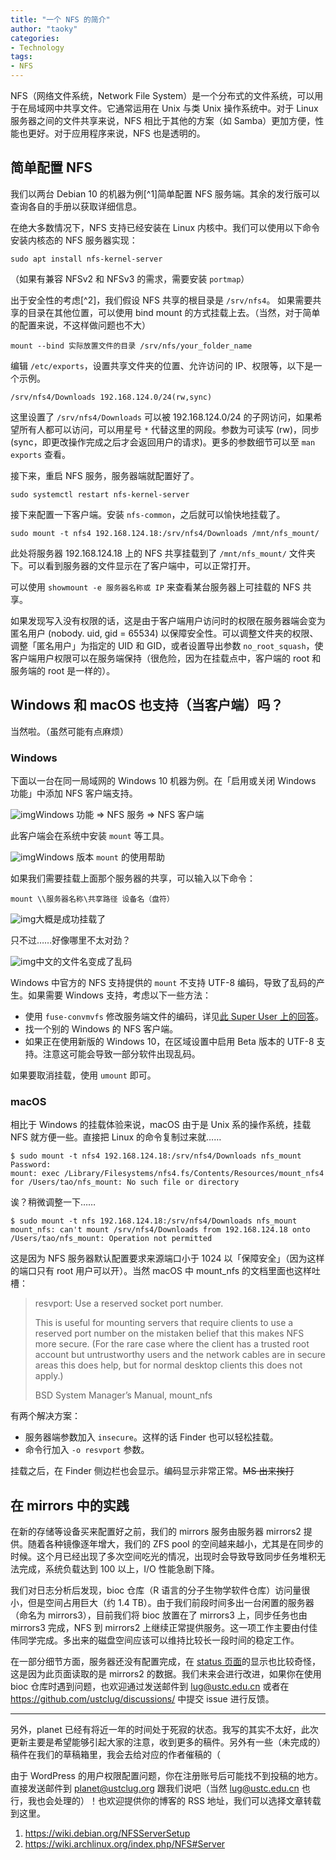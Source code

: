 ```yaml
---
title: "一个 NFS 的简介"
author: "taoky"
categories: 
- Technology
tags: 
- NFS
---
```


NFS（网络文件系统，Network File System）是一个分布式的文件系统，可以用于在局域网中共享文件。它通常运用在 Unix 与类 Unix 操作系统中。对于 Linux 服务器之间的文件共享来说，NFS 相比于其他的方案（如 Samba）更加方便，性能也更好。对于应用程序来说，NFS 也是透明的。



## 简单配置 NFS

我们以两台 Debian 10 的机器为例[^1]简单配置 NFS 服务端。其余的发行版可以查询各自的手册以获取详细信息。

在绝大多数情况下，NFS 支持已经安装在 Linux 内核中。我们可以使用以下命令安装内核态的 NFS 服务器实现：

```
sudo apt install nfs-kernel-server
```

（如果有兼容 NFSv2 和 NFSv3 的需求，需要安装 `portmap`）

出于安全性的考虑[^2]，我们假设 NFS 共享的根目录是 `/srv/nfs4`。 如果需要共享的目录在其他位置，可以使用 bind mount 的方式挂载上去。（当然，对于简单的配置来说，不这样做问题也不大）

```
mount --bind 实际放置文件的目录 /srv/nfs/your_folder_name
```

编辑 `/etc/exports`，设置共享文件夹的位置、允许访问的 IP、权限等，以下是一个示例。

```
/srv/nfs4/Downloads 192.168.124.0/24(rw,sync)
```

这里设置了 `/srv/nfs4/Downloads` 可以被 192.168.124.0/24 的子网访问，如果希望所有人都可以访问，可以用星号 `*` 代替这里的网段。参数为可读写 (rw)，同步 (sync，即更改操作完成之后才会返回用户的请求)。更多的参数细节可以至 `man exports` 查看。

接下来，重启 NFS 服务，服务器端就配置好了。

```
sudo systemctl restart nfs-kernel-server
```

接下来配置一下客户端。安装 `nfs-common`，之后就可以愉快地挂载了。

```
sudo mount -t nfs4 192.168.124.18:/srv/nfs4/Downloads /mnt/nfs_mount/
```

此处将服务器 192.168.124.18 上的 NFS 共享挂载到了 `/mnt/nfs_mount/` 文件夹下。可以看到服务器的文件显示在了客户端中，可以正常打开。

可以使用 `showmount -e 服务器名称或 IP` 来查看某台服务器上可挂载的 NFS 共享。

如果发现写入没有权限的话，这是由于客户端用户访问时的权限在服务器端会变为匿名用户 (nobody. uid, gid = 65534) 以保障安全性。可以调整文件夹的权限、调整「匿名用户」为指定的 UID 和 GID，或者设置导出参数 `no_root_squash`，使客户端用户权限可以在服务端保持（很危险，因为在挂载点中，客户端的 root 和服务端的 root 是一样的）。

## Windows 和 macOS 也支持（当客户端）吗？

当然啦。（虽然可能有点麻烦）

### Windows

下面以一台在同一局域网的 Windows 10 机器为例。在「启用或关闭 Windows 功能」中添加 NFS 客户端支持。

![img](https://static.beta.ustclug.org/planet/%E5%B1%8F%E5%B9%95%E5%BF%AB%E7%85%A7-2019-08-28-13.57.03-1.png)Windows 功能 => NFS 服务 => NFS 客户端

此客户端会在系统中安装 `mount` 等工具。

![img](https://static.beta.ustclug.org/planet/%E5%B1%8F%E5%B9%95%E5%BF%AB%E7%85%A7-2019-08-28-13.59.48-1-1024x824.png)Windows 版本 `mount` 的使用帮助

如果我们需要挂载上面那个服务器的共享，可以输入以下命令：

```
mount \\服务器名称\共享路径 设备名（盘符）
```

![img](https://static.beta.ustclug.org/planet/%E5%B1%8F%E5%B9%95%E5%BF%AB%E7%85%A7-2019-08-28-14.10.47.png)大概是成功挂载了

只不过……好像哪里不太对劲？

![img](https://static.beta.ustclug.org/planet/%E5%B1%8F%E5%B9%95%E5%BF%AB%E7%85%A7-2019-08-28-14.14.09-1024x555.png)中文的文件名变成了乱码

Windows 中官方的 NFS 支持提供的 `mount` 不支持 UTF-8 编码，导致了乱码的产生。如果需要 Windows 支持，考虑以下一些方法：

- 使用 `fuse-convmvfs` 修改服务端文件的编码，详见[此 Super User 上的回答](https://superuser.com/questions/302407/what-to-do-with-nfs-server-utf-8-and-windows-7)。
- 找一个别的 Windows 的 NFS 客户端。
- 如果正在使用新版的 Windows 10，在区域设置中启用 Beta 版本的 UTF-8 支持。注意这可能会导致一部分软件出现乱码。

如果要取消挂载，使用 `umount` 即可。

### macOS

相比于 Windows 的挂载体验来说，macOS 由于是 Unix 系的操作系统，挂载 NFS 就方便一些。直接把 Linux 的命令复制过来就……

```
$ sudo mount -t nfs4 192.168.124.18:/srv/nfs4/Downloads nfs_mount
Password:
mount: exec /Library/Filesystems/nfs4.fs/Contents/Resources/mount_nfs4 for /Users/tao/nfs_mount: No such file or directory
```

诶？稍微调整一下……

```
$ sudo mount -t nfs 192.168.124.18:/srv/nfs4/Downloads nfs_mount
mount_nfs: can't mount /srv/nfs4/Downloads from 192.168.124.18 onto /Users/tao/nfs_mount: Operation not permitted
```

这是因为 NFS 服务器默认配置要求来源端口小于 1024 以「保障安全」（因为这样的端口只有 root 用户可以开）。当然 macOS 中 mount_nfs 的文档里面也这样吐槽：

> resvport: Use a reserved socket port number.
>
> This is useful for mounting servers that require clients to use a reserved port number on the mistaken belief that this makes NFS more secure. (For the rare case where the client has a trusted root account but untrustworthy users and the network cables are in secure areas this does help, but for normal desktop clients this does not apply.)
>
> BSD System Manager’s Manual, mount_nfs

有两个解决方案：

- 服务器端参数加入 `insecure`。这样的话 Finder 也可以轻松挂载。
- 命令行加入 `-o resvport` 参数。

挂载之后，在 Finder 侧边栏也会显示。编码显示非常正常。~~MS 出来挨打~~

## 在 mirrors 中的实践

在新的存储等设备买来配置好之前，我们的 mirrors 服务由服务器 mirrors2 提供。随着各种镜像逐年增大，我们的 ZFS pool 的空间越来越小，尤其是在同步的时候。这个月已经出现了多次空间吃光的情况，出现时会导致导致同步任务堆积无法完成，系统负载达到 100 以上，I/O 性能急剧下降。

我们对日志分析后发现，bioc 仓库（R 语言的分子生物学软件仓库）访问量很小，但是空间占用巨大（约 1.4 TB）。由于我们前段时间多出一台闲置的服务器（命名为 mirrors3），目前我们将 bioc 放置在了 mirrors3 上，同步任务也由 mirrors3 完成，NFS 到 mirrors2 上继续正常提供服务。这一项工作主要由付佳伟同学完成。多出来的磁盘空间应该可以维持比较长一段时间的稳定工作。

在一部分细节方面，服务器还没有配置完成，在 [status 页面](https://mirrors.ustc.edu.cn/status/)的显示也比较奇怪，这是因为此页面读取的是 mirrors2 的数据。我们未来会进行改进，如果你在使用 bioc 仓库时遇到问题，也欢迎通过发送邮件到 [lug@ustc.edu.cn](mailto:lug@ustc.edu.cn) 或者在 https://github.com/ustclug/discussions/ 中提交 issue 进行反馈。

------

另外，planet 已经有将近一年的时间处于死寂的状态。我写的其实不太好，此次更新主要是希望能够引起大家的注意，收到更多的稿件。另外有一些（未完成的）稿件在我们的草稿箱里，我会去给对应的作者催稿的（

由于 WordPress 的用户权限配置问题，你在注册账号后可能找不到投稿的地方。直接发送邮件到 [planet@ustclug.org](mailto:planet@ustclug.org) 跟我们说吧（当然 [lug@ustc.edu.cn](mailto:lug@ustc.edu.cn) 也行，我也会处理的）！也欢迎提供你的博客的 RSS 地址，我们可以选择文章转载到这里。

1. https://wiki.debian.org/NFSServerSetup
2. https://wiki.archlinux.org/index.php/NFS#Server